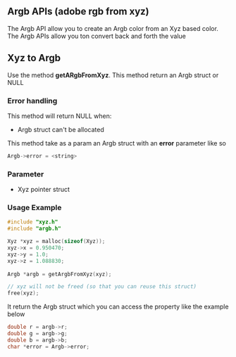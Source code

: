 ## Argb APIs (adobe rgb from xyz)

The Argb API allow you to create an Argb color from an Xyz based color. The Argb APIs allow you ton convert back and forth the value

## Xyz to Argb

Use the method **getARgbFromXyz**. This method return an Argb struct or NULL

### Error handling

This method will return NULL when:

- Argb struct can't be allocated

This method take as a param an Argb struct with an **error** parameter like so

```c
Argb->error = <string>
```

### Parameter

- Xyz pointer struct

### Usage Example

```c
#include "xyz.h"
#include "argb.h"

Xyz *xyz = malloc(sizeof(Xyz));
xyz->x = 0.950470;
xyz->y = 1.0;
xyz->z = 1.088830;
    
Argb *argb = getArgbFromXyz(xyz);

// xyz will not be freed (so that you can reuse this struct)
free(xyz);
```

It return the Argb struct which you can access the property like the example below

```c
double r = argb->r;
double g = argb->g;
double b = argb->b;
char *error = Argb->error;
```